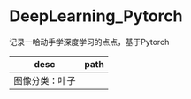 # DeepLearning_Pytorch
记录一哈动手学深度学习的点点，基于Pytorch

| desc           | path |
| -------------- | ---- |
| 图像分类：叶子 |      |

